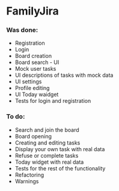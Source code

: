 # FamilyJira
### Was done:
* Registration
* Login
* Board creation
* Board search - UI
* Mock user tasks
* UI descriptions of tasks with mock data
* UI settings
* Profile editing
* UI Today waidget
* Tests for login and registration

### To do:
* Search and join the board
* Board opening
* Creating and editing tasks
* Display your own task with real data
* Refuse or complete tasks
* Today widget with real data
* Tests for the rest of the functionality
* Refactoring
* Warnings
